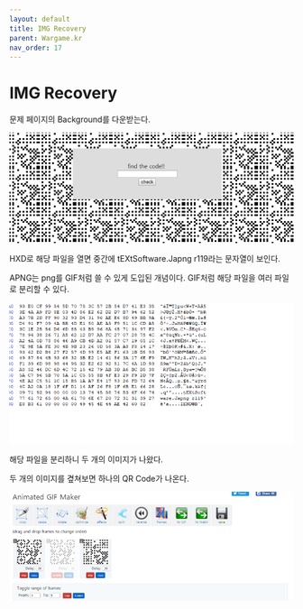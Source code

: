 ```yaml
---
layout: default
title: IMG Recovery
parent: Wargame.kr
nav_order: 17
---
```


# IMG Recovery

문제 페이지의 Background를 다운받는다.

![index](/assets/images/wargame_kr/img_recovery/1.png)

HXD로 해당 파일을 열면 중간에 tEXtSoftware.Japng r119라는 문자열이 보인다.

APNG는 png를 GIF처럼 쓸 수 있게 도입된 개념이다. GIF처럼 해당 파일을 여러 파일로 분리할 수 있다.

![index](/assets/images/wargame_kr/img_recovery/2.png)

해당 파일을 분리하니 두 개의 이미지가 나왔다.

두 개의 이미지를 곂쳐보면 하나의 QR Code가 나온다.

![index](/assets/images/wargame_kr/img_recovery/3.png)